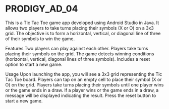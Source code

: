 # PRODIGY_AD_04
This is a Tic Tac Toe game app developed using Android Studio in Java. It allows two players to take turns placing their symbols (X or O) on a 3x3 grid. The objective is to form a horizontal, vertical, or diagonal line of three of their symbols to win the game.

Features
Two players can play against each other.
Players take turns placing their symbols on the grid.
The game detects winning conditions (horizontal, vertical, diagonal lines of three symbols).
Includes a reset option to start a new game.

Usage
Upon launching the app, you will see a 3x3 grid representing the Tic Tac Toe board.
Players can tap on an empty cell to place their symbol (X or O) on the grid.
Players take turns placing their symbols until one player wins or the game ends in a draw.
If a player wins or the game ends in a draw, a message will be displayed indicating the result.
Press the reset button to start a new game.
